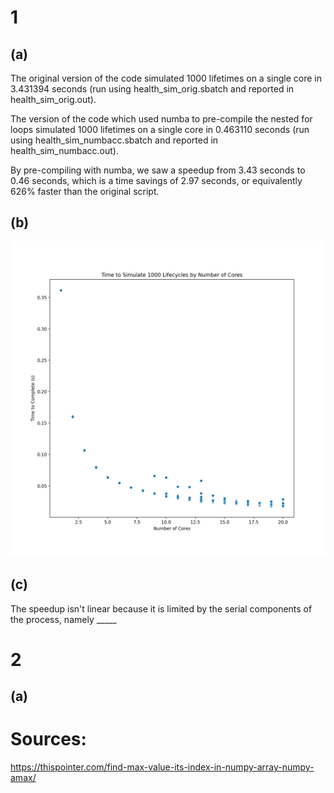 # 1
## (a)

The original version of the code simulated 1000 lifetimes on a single core in 3.431394 seconds (run using health_sim_orig.sbatch and reported in health_sim_orig.out).  
  
The version of the code which used numba to pre-compile the nested for loops simulated 1000 lifetimes on a single core in 0.463110 seconds (run using health_sim_numbacc.sbatch and reported in health_sim_numbacc.out).  
  
By pre-compiling with numba, we saw a speedup from 3.43 seconds to 0.46 seconds, which is a time savings of 2.97 seconds, or equivalently 626% faster than the original script.  
  
## (b)
  
![Time to Simulate against Number of Cores](simtime_cores.png)

## (c)

The speedup isn't linear because it is limited by the serial components of the process, namely _____


# 2
## (a)














# Sources:

https://thispointer.com/find-max-value-its-index-in-numpy-array-numpy-amax/
